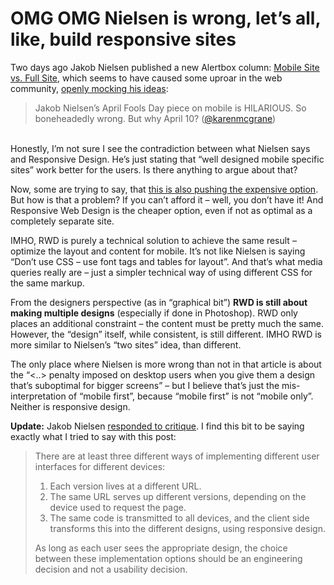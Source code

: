 # OMG OMG Nielsen is wrong, let’s all, like, build responsive sites

<p>Two days ago Jakob Nielsen published a new Alertbox column: <a href="http://www.useit.com/alertbox/mobile-vs-full-sites.html">Mobile Site vs. Full Site</a>, which seems to have caused some uproar in the web community, <a href="https://twitter.com/karenmcgrane/status/189816427795062784">openly mocking his ideas</a>:</p>
<blockquote><p>Jakob Nielsen’s April Fools Day piece on mobile is HILARIOUS. So boneheadedly wrong. But why April 10? (<a href="https://twitter.com/karenmcgrane">@karenmcgrane</a>)</p>
</blockquote>
<p><span id="more-147"></span><br>
Honestly, I’m not sure I see the contradiction between what Nielsen says and Responsive Design. He’s just stating that “well designed mobile specific sites” work better for the users. Is there anything to argue about that?</p>
<p>Now, some are trying to say, that <a href="http://www.lucentwebdesign.co.uk/index.php/blog/entry/on_not_quite_agreeing_with_jakob_nielsen">this is also pushing the expensive option</a>. But how is that a problem? If you can’t afford it – well, you don’t have it! And Responsive Web Design is the cheaper option, even if not as optimal as a completely separate site.</p>
<p>IMHO, RWD is purely a technical solution to achieve the same result – optimize the layout and content for mobile. It’s not like Nielsen is saying “Don’t use CSS – use font tags and tables for layout”.  And that’s what media queries really are – just a simpler technical way of using different CSS for the same markup.</p>
<p>From the designers perspective (as in “graphical bit”) <strong>RWD is still about making multiple designs</strong> (especially if done in Photoshop). RWD only places an additional constraint – the content must be pretty much the same. However, the “design” itself, while consistent, is still different. IMHO RWD is more similar to Nielsen’s “two sites” idea, than different.</p>
<p>The only place where Nielsen is more wrong than not in that article is about the “&lt;..&gt; penalty imposed on desktop users when you give them a design that’s suboptimal for bigger screens” – but I believe that’s just the mis-interpretation of “mobile first”, because “mobile first” is not “mobile only”. Neither is responsive design.</p>
<p><strong>Update:</strong> Jakob Nielsen <a href="http://www.netmagazine.com/interviews/nielsen-responds-mobile-criticism">responded to critique</a>. I find this bit to be saying exactly what I tried to say with this post:</p>
<blockquote>
<p>There are at least three different ways of implementing different user interfaces for different devices:</p>
<ol>
<li>Each version lives at a different URL.</li>
<li>The same URL serves up different versions, depending on the device used to request the page.</li>
<li>The same code is transmitted to all devices, and the client side transforms this into the different designs, using responsive design.</li>
</ol>
<p>As long as each user sees the appropriate design, the choice between these implementation options should be an engineering decision and not a usability decision.</p>
</blockquote>
